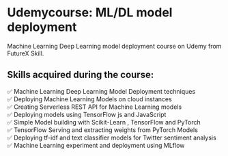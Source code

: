 # Udemycourse: ML/DL model deployment

Machine Learning Deep Learning model deployment course on Udemy from FutureX Skill.

## Skills acquired during the course: 
:white_check_mark: Machine Learning Deep Learning Model Deployment techniques \
:white_check_mark: Deploying Machine Learning Models on cloud instances \
:white_check_mark: Creating Serverless REST API for Machine Learning models \
:white_check_mark: Deploying models using TensorFlow js and JavaScript \
:white_check_mark: Simple Model building with Scikit-Learn , TensorFlow and PyTorch \
:white_check_mark: TensorFlow Serving and extracting weights from PyTorch Models \
:white_check_mark: Deploying tf-idf and text classifier models for Twitter sentiment analysis \
:white_check_mark: Machine Learning experiment and deployment using MLflow 

